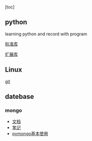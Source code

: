 [toc]

## python

learning python and record with program

[标准库](python/STANDARDLIBRARY.md)

[扩展库](python/EXTENTIONLIBRARY.md)

## Linux

[git](linux/git.md)

## datebase

### mongo

+ [文档](./datebase/mongo/MongoDB权威指南（第2版）.pdf)
+ [笔记](./datebase/mongo/MongoDB.md)
+ [pymongo基本使用](./python/my_05_mongoDB/01_pymongo.py)





